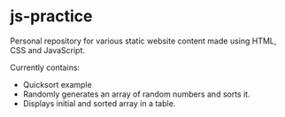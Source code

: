 # js-practice

Personal repository for various static website content made using HTML, CSS and JavaScript.

Currently contains:
* Quicksort example
 * Randomly generates an array of random numbers and sorts it.
 * Displays initial and sorted array in a table.
